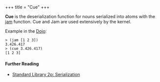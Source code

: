+++
title = "Cue"
+++

**Cue** is the deserialization function for nouns serialized into atoms with
the [jam](/glossary/jam) function. Cue and Jam are used extensively by the
kernel.

Example in the [Dojo](/glossary/dojo):

```
> (jam [1 2 3])
3.426.417
> (cue 3.426.417)
[1 2 3]
```

#### Further Reading

- [Standard Library 2p: Serialization](/language/hoon/reference/stdlib/2p)
